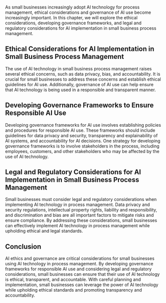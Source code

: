 

As small businesses increasingly adopt AI technology for process management, ethical considerations and governance of AI use become increasingly important. In this chapter, we will explore the ethical considerations, developing governance frameworks, and legal and regulatory considerations for AI implementation in small business process management.

Ethical Considerations for AI Implementation in Small Business Process Management
---------------------------------------------------------------------------------

The use of AI technology in small business process management raises several ethical concerns, such as data privacy, bias, and accountability. It is crucial for small businesses to address these concerns and establish ethical guidelines for AI use. Additionally, governance of AI use can help ensure that AI technology is being used in a responsible and transparent manner.

Developing Governance Frameworks to Ensure Responsible AI Use
-------------------------------------------------------------

Developing governance frameworks for AI use involves establishing policies and procedures for responsible AI use. These frameworks should include guidelines for data privacy and security, transparency and explainability of AI systems, and accountability for AI decisions. One strategy for developing governance frameworks is to involve stakeholders in the process, including employees, customers, and other stakeholders who may be affected by the use of AI technology.

Legal and Regulatory Considerations for AI Implementation in Small Business Process Management
----------------------------------------------------------------------------------------------

Small businesses must consider legal and regulatory considerations when implementing AI technology in process management. Data privacy and security regulations, intellectual property rights, liability and responsibility, and discrimination and bias are all important factors to mitigate risks and ensure compliance. By addressing these considerations, small businesses can effectively implement AI technology in process management while upholding ethical and legal standards.

Conclusion
----------

AI ethics and governance are critical considerations for small businesses using AI technology in process management. By developing governance frameworks for responsible AI use and considering legal and regulatory considerations, small businesses can ensure that their use of AI technology is ethical, transparent, and accountable. With careful planning and implementation, small businesses can leverage the power of AI technology while upholding ethical standards and promoting transparency and accountability.
